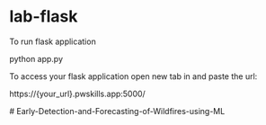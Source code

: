 # lab-flask




To run flask application 


python app.py


To access your flask application open new tab in and paste the url:

https://{your_url}.pwskills.app:5000/

#   E a r l y - D e t e c t i o n - a n d - F o r e c a s t i n g - o f - W i l d f i r e s - u s i n g - M L 
 
 
